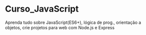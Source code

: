 # Curso_JavaScript
Aprenda tudo sobre JavaScript(ES6+), lógica de prog., orientação a objetos, crie projetos para web com Node.js e Express

